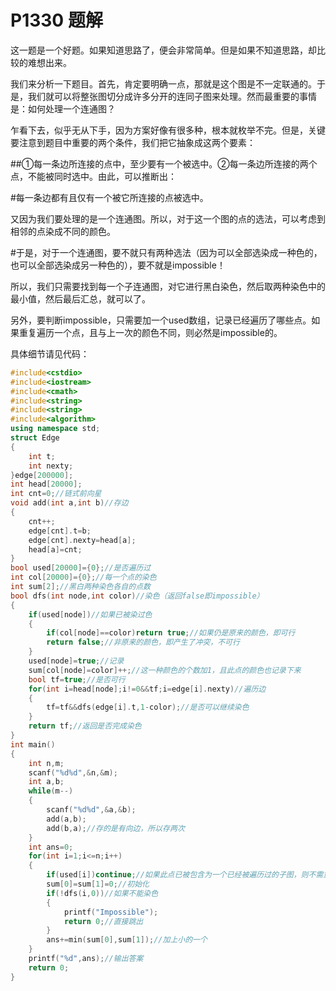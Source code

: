 # P1330 题解

这一题是一个好题。如果知道思路了，便会非常简单。但是如果不知道思路，却比较的难想出来。

我们来分析一下题目。首先，肯定要明确一点，那就是这个图是不一定联通的。于是，我们就可以将整张图切分成许多分开的连同子图来处理。然而最重要的事情是：如何处理一个连通图？

乍看下去，似乎无从下手，因为方案好像有很多种，根本就枚举不完。但是，关键要注意到题目中重要的两个条件，我们把它抽象成这两个要素：

##①每一条边所连接的点中，至少要有一个被选中。②每一条边所连接的两个点，不能被同时选中。由此，可以推断出：

#每一条边都有且仅有一个被它所连接的点被选中。

又因为我们要处理的是一个连通图。所以，对于这一个图的点的选法，可以考虑到相邻的点染成不同的颜色。

#于是，对于一个连通图，要不就只有两种选法（因为可以全部选染成一种色的，也可以全部选染成另一种色的），要不就是impossible！

所以，我们只需要找到每一个子连通图，对它进行黑白染色，然后取两种染色中的最小值，然后最后汇总，就可以了。

另外，要判断impossible，只需要加一个used数组，记录已经遍历了哪些点。如果重复遍历一个点，且与上一次的颜色不同，则必然是impossible的。

具体细节请见代码：

```cpp
#include<cstdio>
#include<iostream>
#include<cmath>
#include<string>
#include<string>
#include<algorithm>
using namespace std;
struct Edge
{
    int t;
    int nexty;
}edge[200000];
int head[20000];
int cnt=0;//链式前向星
void add(int a,int b)//存边
{
    cnt++;
    edge[cnt].t=b;
    edge[cnt].nexty=head[a];
    head[a]=cnt;
}
bool used[20000]={0};//是否遍历过
int col[20000]={0};//每一个点的染色
int sum[2];//黑白两种染色各自的点数
bool dfs(int node,int color)//染色（返回false即impossible）
{
    if(used[node])//如果已被染过色
    {
        if(col[node]==color)return true;//如果仍是原来的颜色，即可行
        return false;//非原来的颜色，即产生了冲突，不可行
    }
    used[node]=true;//记录
    sum[col[node]=color]++;//这一种颜色的个数加1，且此点的颜色也记录下来
    bool tf=true;//是否可行
    for(int i=head[node];i!=0&&tf;i=edge[i].nexty)//遍历边
    {
        tf=tf&&dfs(edge[i].t,1-color);//是否可以继续染色
    }
    return tf;//返回是否完成染色
}
int main()
{
    int n,m;
    scanf("%d%d",&n,&m);
    int a,b;
    while(m--)
    {
        scanf("%d%d",&a,&b);
        add(a,b);
        add(b,a);//存的是有向边，所以存两次
    }
    int ans=0;
    for(int i=1;i<=n;i++)
    {
        if(used[i])continue;//如果此点已被包含为一个已经被遍历过的子图，则不需重复遍历
        sum[0]=sum[1]=0;//初始化
        if(!dfs(i,0))//如果不能染色
        {
            printf("Impossible");
            return 0;//直接跳出
        }
        ans+=min(sum[0],sum[1]);//加上小的一个
    }
    printf("%d",ans);//输出答案
    return 0;
}
```